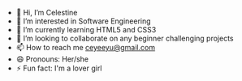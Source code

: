 - 👋 Hi, I’m Celestine
- 👀 I’m interested in Software Engineering
- 🌱 I’m currently learning HTML5 and CSS3
- 💞️ I’m looking to collaborate on any beginner challenging projects
- 📫 How to reach me ceyeeyu@gmail.com
- 😄 Pronouns: Her/she
- ⚡ Fun fact: I'm a lover girl

<!---
Iamceyee/Iamceyee is a ✨ special ✨ repository because its `README.md` (this file) appears on your GitHub profile.
You can click the Preview link to take a look at your changes.
--->
